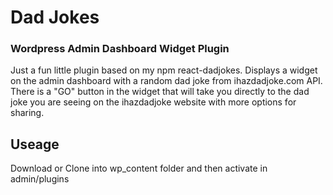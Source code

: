 # Dad Jokes

### Wordpress Admin Dashboard Widget Plugin

Just a fun little plugin based on my npm react-dadjokes. Displays a widget on the admin dashboard with a random dad joke from ihazdadjoke.com API. There is a "GO" button in the widget that will take you directly to the dad joke you are seeing on the ihazdadjoke website with more options for sharing.

## Useage

Download or Clone into wp_content folder and then activate in admin/plugins
